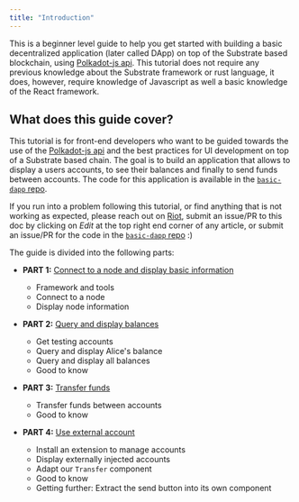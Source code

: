 ```yaml
---
title: "Introduction"
---
```


This is a beginner level guide to help you get started with building a basic decentralized application (later called DApp) on top of the Substrate based blockchain, using [Polkadot-js api](https://github.com/polkadot-js). This tutorial does not require any previous knowledge about the Substrate framework or rust language, it does, however, require knowledge of Javascript as well a basic knowledge of the React framework.

## What does this guide cover?

This tutorial is for front-end developers who want to be guided towards the use of the [Polkadot-js api](https://github.com/polkadot-js) and the best practices for UI development on top of a Substrate based chain. The goal is to build an application that allows to display a users accounts, to see their balances and finally to send funds between accounts. The code for this application is available in the [`basic-dapp` repo](https://github.com/substrate-developer-hub/basic-dapp).

If you run into a problem following this tutorial, or find anything that is not working as expected, please reach out on [Riot](https://riot.im/app/#/room/!HzySYSaIhtyWrwiwEV:matrix.org), submit an issue/PR to this doc by clicking on *Edit* at the top right end corner of any article, or submit an issue/PR for the code in the [`basic-dapp` repo](https://github.com/substrate-developer-hub/basic-dapp/issues/new) :)

The guide is divided into the following parts:

* **PART 1:** [Connect to a node and display basic information](part-1-connect-to-a-node.md)
    * Framework and tools
    * Connect to a node
    * Display node information

* **PART 2:** [Query and display balances](part-2-query-balances.md)
    * Get testing accounts
    * Query and display Alice's balance
    * Query and display all balances
    * Good to know

* **PART 3:** [Transfer funds](part-3-transfer-funds.md)
    * Transfer funds between accounts
    * Good to know
    
* **PART 4:** [Use external account](part-4-use-external-accounts.md)
    * Install an extension to manage accounts
    * Display externally injected accounts
    * Adapt our `Transfer` component
    * Good to know
    * Getting further: Extract the send button into its own component

